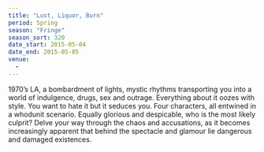 ```yaml
---
title: "Lust, Liquor, Burn"
period: Spring
season: "Fringe"
season_sort: 320
date_start: 2015-05-04
date_end: 2015-05-05
venue:
  -
---
```


1970’s LA, a bombardment of lights, mystic rhythms transporting you into a world of indulgence, drugs, sex and outrage. Everything about it oozes with style. You want to hate it but it seduces you. Four characters, all entwined in a whodunit scenario. Equally glorious and despicable, who is the most likely culprit? Delve your way through the chaos and accusations, as it becomes increasingly apparent that behind the spectacle and glamour lie dangerous and damaged existences.
